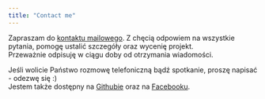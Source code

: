 ```yaml
---
title: "Contact me"
---
```



Zapraszam do [kontaktu mailowego](mailto:maciej@kaszkowiak.org). Z chęcią odpowiem na wszystkie pytania, pomogę ustalić szczegóły oraz wycenię projekt.  
Przeważnie odpisuję w ciągu doby od otrzymania wiadomości.  

Jeśli wolicie Państwo rozmowę telefoniczną bądź spotkanie, proszę napisać - odezwę się :)  
Jestem także dostępny na [Githubie](https://github.com/asdfMaciej/) oraz na [Facebooku](https://www.facebook.com/kaszkowiak.maciej/). 
